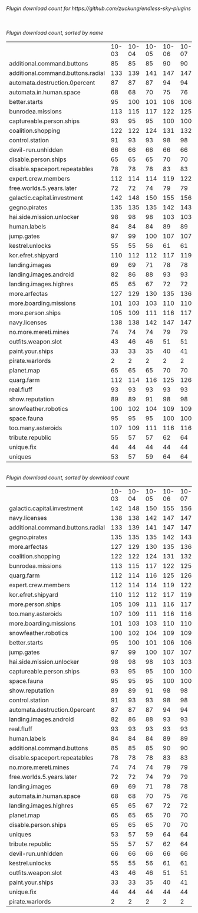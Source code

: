 <h6>Plugin download count for https://github.com/zuckung/endless-sky-plugins<br>
<br>
<h6>Plugin download count, sorted by name<br>
<table>
	<tr>
		<td></td>
		<td>10-03</td>
		<td>10-04</td>
		<td>10-05</td>
		<td>10-06</td>
		<td>10-07</td>
		<td>10-08</td>
		<td>10-09</td>
		<td>today +</td>
	</tr>
	<tr>
		<td>additional.command.buttons</td>
		<td>85</td>
		<td>85</td>
		<td>85</td>
		<td>90</td>
		<td>90</td>
		<td>92</td>
		<td>92</td>
		<td></td>
	</tr>
	<tr>
		<td>additional.command.buttons.radial</td>
		<td>133</td>
		<td>139</td>
		<td>141</td>
		<td>147</td>
		<td>147</td>
		<td>151</td>
		<td>152</td>
		<td>+ 1</td>
	</tr>
	<tr>
		<td>automata.destruction.0percent</td>
		<td>87</td>
		<td>87</td>
		<td>87</td>
		<td>94</td>
		<td>94</td>
		<td>96</td>
		<td>97</td>
		<td>+ 1</td>
	</tr>
	<tr>
		<td>automata.in.human.space</td>
		<td>68</td>
		<td>68</td>
		<td>70</td>
		<td>75</td>
		<td>76</td>
		<td>78</td>
		<td>79</td>
		<td>+ 1</td>
	</tr>
	<tr>
		<td>better.starts</td>
		<td>95</td>
		<td>100</td>
		<td>101</td>
		<td>106</td>
		<td>106</td>
		<td>110</td>
		<td>111</td>
		<td>+ 1</td>
	</tr>
	<tr>
		<td>bunrodea.missions</td>
		<td>113</td>
		<td>115</td>
		<td>117</td>
		<td>122</td>
		<td>125</td>
		<td>129</td>
		<td>133</td>
		<td>+ 4</td>
	</tr>
	<tr>
		<td>captureable.person.ships</td>
		<td>93</td>
		<td>95</td>
		<td>95</td>
		<td>100</td>
		<td>100</td>
		<td>104</td>
		<td>105</td>
		<td>+ 1</td>
	</tr>
	<tr>
		<td>coalition.shopping</td>
		<td>122</td>
		<td>122</td>
		<td>124</td>
		<td>131</td>
		<td>132</td>
		<td>136</td>
		<td>137</td>
		<td>+ 1</td>
	</tr>
	<tr>
		<td>control.station</td>
		<td>91</td>
		<td>93</td>
		<td>93</td>
		<td>98</td>
		<td>98</td>
		<td>100</td>
		<td>101</td>
		<td>+ 1</td>
	</tr>
	<tr>
		<td>devil-run.unhidden</td>
		<td>66</td>
		<td>66</td>
		<td>66</td>
		<td>66</td>
		<td>66</td>
		<td>66</td>
		<td>66</td>
		<td></td>
	</tr>
	<tr>
		<td>disable.person.ships</td>
		<td>65</td>
		<td>65</td>
		<td>65</td>
		<td>70</td>
		<td>70</td>
		<td>72</td>
		<td>73</td>
		<td>+ 1</td>
	</tr>
	<tr>
		<td>disable.spaceport.repeatables</td>
		<td>78</td>
		<td>78</td>
		<td>78</td>
		<td>83</td>
		<td>83</td>
		<td>85</td>
		<td>86</td>
		<td>+ 1</td>
	</tr>
	<tr>
		<td>expert.crew.members</td>
		<td>112</td>
		<td>114</td>
		<td>114</td>
		<td>119</td>
		<td>122</td>
		<td>127</td>
		<td>128</td>
		<td>+ 1</td>
	</tr>
	<tr>
		<td>free.worlds.5.years.later</td>
		<td>72</td>
		<td>72</td>
		<td>74</td>
		<td>79</td>
		<td>79</td>
		<td>81</td>
		<td>82</td>
		<td>+ 1</td>
	</tr>
	<tr>
		<td>galactic.capital.investment</td>
		<td>142</td>
		<td>148</td>
		<td>150</td>
		<td>155</td>
		<td>156</td>
		<td>160</td>
		<td>161</td>
		<td>+ 1</td>
	</tr>
	<tr>
		<td>gegno.pirates</td>
		<td>135</td>
		<td>135</td>
		<td>135</td>
		<td>142</td>
		<td>143</td>
		<td>147</td>
		<td>151</td>
		<td>+ 4</td>
	</tr>
	<tr>
		<td>hai.side.mission.unlocker</td>
		<td>98</td>
		<td>98</td>
		<td>98</td>
		<td>103</td>
		<td>103</td>
		<td>105</td>
		<td>108</td>
		<td>+ 3</td>
	</tr>
	<tr>
		<td>human.labels</td>
		<td>84</td>
		<td>84</td>
		<td>84</td>
		<td>89</td>
		<td>89</td>
		<td>91</td>
		<td>92</td>
		<td>+ 1</td>
	</tr>
	<tr>
		<td>jump.gates</td>
		<td>97</td>
		<td>99</td>
		<td>100</td>
		<td>107</td>
		<td>107</td>
		<td>109</td>
		<td>110</td>
		<td>+ 1</td>
	</tr>
	<tr>
		<td>kestrel.unlocks</td>
		<td>55</td>
		<td>55</td>
		<td>56</td>
		<td>61</td>
		<td>61</td>
		<td>64</td>
		<td>65</td>
		<td>+ 1</td>
	</tr>
	<tr>
		<td>kor.efret.shipyard</td>
		<td>110</td>
		<td>112</td>
		<td>112</td>
		<td>117</td>
		<td>119</td>
		<td>121</td>
		<td>124</td>
		<td>+ 3</td>
	</tr>
	<tr>
		<td>landing.images</td>
		<td>69</td>
		<td>69</td>
		<td>71</td>
		<td>78</td>
		<td>78</td>
		<td>80</td>
		<td>81</td>
		<td>+ 1</td>
	</tr>
	<tr>
		<td>landing.images.android</td>
		<td>82</td>
		<td>86</td>
		<td>88</td>
		<td>93</td>
		<td>93</td>
		<td>95</td>
		<td>96</td>
		<td>+ 1</td>
	</tr>
	<tr>
		<td>landing.images.highres</td>
		<td>65</td>
		<td>65</td>
		<td>67</td>
		<td>72</td>
		<td>72</td>
		<td>74</td>
		<td>75</td>
		<td>+ 1</td>
	</tr>
	<tr>
		<td>more.arfectas</td>
		<td>127</td>
		<td>129</td>
		<td>130</td>
		<td>135</td>
		<td>136</td>
		<td>138</td>
		<td>141</td>
		<td>+ 3</td>
	</tr>
	<tr>
		<td>more.boarding.missions</td>
		<td>101</td>
		<td>103</td>
		<td>103</td>
		<td>110</td>
		<td>110</td>
		<td>112</td>
		<td>113</td>
		<td>+ 1</td>
	</tr>
	<tr>
		<td>more.person.ships</td>
		<td>105</td>
		<td>109</td>
		<td>111</td>
		<td>116</td>
		<td>117</td>
		<td>119</td>
		<td>120</td>
		<td>+ 1</td>
	</tr>
	<tr>
		<td>navy.licenses</td>
		<td>138</td>
		<td>138</td>
		<td>142</td>
		<td>147</td>
		<td>147</td>
		<td>149</td>
		<td>152</td>
		<td>+ 3</td>
	</tr>
	<tr>
		<td>no.more.mereti.mines</td>
		<td>74</td>
		<td>74</td>
		<td>74</td>
		<td>79</td>
		<td>79</td>
		<td>81</td>
		<td>82</td>
		<td>+ 1</td>
	</tr>
	<tr>
		<td>outfits.weapon.slot</td>
		<td>43</td>
		<td>46</td>
		<td>46</td>
		<td>51</td>
		<td>51</td>
		<td>53</td>
		<td>54</td>
		<td>+ 1</td>
	</tr>
	<tr>
		<td>paint.your.ships</td>
		<td>33</td>
		<td>33</td>
		<td>35</td>
		<td>40</td>
		<td>41</td>
		<td>43</td>
		<td>46</td>
		<td>+ 3</td>
	</tr>
	<tr>
		<td>pirate.warlords</td>
		<td>2</td>
		<td>2</td>
		<td>2</td>
		<td>2</td>
		<td>2</td>
		<td>2</td>
		<td>2</td>
		<td></td>
	</tr>
	<tr>
		<td>planet.map</td>
		<td>65</td>
		<td>65</td>
		<td>65</td>
		<td>70</td>
		<td>70</td>
		<td>72</td>
		<td>73</td>
		<td>+ 1</td>
	</tr>
	<tr>
		<td>quarg.farm</td>
		<td>112</td>
		<td>114</td>
		<td>116</td>
		<td>125</td>
		<td>126</td>
		<td>128</td>
		<td>129</td>
		<td>+ 1</td>
	</tr>
	<tr>
		<td>real.fluff</td>
		<td>93</td>
		<td>93</td>
		<td>93</td>
		<td>93</td>
		<td>93</td>
		<td>93</td>
		<td>93</td>
		<td></td>
	</tr>
	<tr>
		<td>show.reputation</td>
		<td>89</td>
		<td>89</td>
		<td>91</td>
		<td>98</td>
		<td>98</td>
		<td>102</td>
		<td>103</td>
		<td>+ 1</td>
	</tr>
	<tr>
		<td>snowfeather.robotics</td>
		<td>100</td>
		<td>102</td>
		<td>104</td>
		<td>109</td>
		<td>109</td>
		<td>111</td>
		<td>112</td>
		<td>+ 1</td>
	</tr>
	<tr>
		<td>space.fauna</td>
		<td>95</td>
		<td>95</td>
		<td>95</td>
		<td>100</td>
		<td>100</td>
		<td>102</td>
		<td>103</td>
		<td>+ 1</td>
	</tr>
	<tr>
		<td>too.many.asteroids</td>
		<td>107</td>
		<td>109</td>
		<td>111</td>
		<td>116</td>
		<td>116</td>
		<td>118</td>
		<td>119</td>
		<td>+ 1</td>
	</tr>
	<tr>
		<td>tribute.republic</td>
		<td>55</td>
		<td>57</td>
		<td>57</td>
		<td>62</td>
		<td>64</td>
		<td>66</td>
		<td>67</td>
		<td>+ 1</td>
	</tr>
	<tr>
		<td>unique.fix</td>
		<td>44</td>
		<td>44</td>
		<td>44</td>
		<td>44</td>
		<td>44</td>
		<td>44</td>
		<td>44</td>
		<td></td>
	</tr>
	<tr>
		<td>uniques</td>
		<td>53</td>
		<td>57</td>
		<td>59</td>
		<td>64</td>
		<td>64</td>
		<td>68</td>
		<td>69</td>
		<td>+ 1</td>
	</tr>
</table>
</h6>
<h6>Plugin download count, sorted by download count<br>
<table>
	<tr>
		<td></td>
		<td>10-03</td>
		<td>10-04</td>
		<td>10-05</td>
		<td>10-06</td>
		<td>10-07</td>
		<td>10-08</td>
		<td>10-09</td>
		<td>today +</td>
	</tr>
	<tr>
		<td>galactic.capital.investment</td>
		<td>142</td>
		<td>148</td>
		<td>150</td>
		<td>155</td>
		<td>156</td>
		<td>160</td>
		<td>161</td>
		<td>+ 1</td>
	</tr>
	<tr>
		<td>navy.licenses</td>
		<td>138</td>
		<td>138</td>
		<td>142</td>
		<td>147</td>
		<td>147</td>
		<td>149</td>
		<td>152</td>
		<td>+ 3</td>
	</tr>
	<tr>
		<td>additional.command.buttons.radial</td>
		<td>133</td>
		<td>139</td>
		<td>141</td>
		<td>147</td>
		<td>147</td>
		<td>151</td>
		<td>152</td>
		<td>+ 1</td>
	</tr>
	<tr>
		<td>gegno.pirates</td>
		<td>135</td>
		<td>135</td>
		<td>135</td>
		<td>142</td>
		<td>143</td>
		<td>147</td>
		<td>151</td>
		<td>+ 4</td>
	</tr>
	<tr>
		<td>more.arfectas</td>
		<td>127</td>
		<td>129</td>
		<td>130</td>
		<td>135</td>
		<td>136</td>
		<td>138</td>
		<td>141</td>
		<td>+ 3</td>
	</tr>
	<tr>
		<td>coalition.shopping</td>
		<td>122</td>
		<td>122</td>
		<td>124</td>
		<td>131</td>
		<td>132</td>
		<td>136</td>
		<td>137</td>
		<td>+ 1</td>
	</tr>
	<tr>
		<td>bunrodea.missions</td>
		<td>113</td>
		<td>115</td>
		<td>117</td>
		<td>122</td>
		<td>125</td>
		<td>129</td>
		<td>133</td>
		<td>+ 4</td>
	</tr>
	<tr>
		<td>quarg.farm</td>
		<td>112</td>
		<td>114</td>
		<td>116</td>
		<td>125</td>
		<td>126</td>
		<td>128</td>
		<td>129</td>
		<td>+ 1</td>
	</tr>
	<tr>
		<td>expert.crew.members</td>
		<td>112</td>
		<td>114</td>
		<td>114</td>
		<td>119</td>
		<td>122</td>
		<td>127</td>
		<td>128</td>
		<td>+ 1</td>
	</tr>
	<tr>
		<td>kor.efret.shipyard</td>
		<td>110</td>
		<td>112</td>
		<td>112</td>
		<td>117</td>
		<td>119</td>
		<td>121</td>
		<td>124</td>
		<td>+ 3</td>
	</tr>
	<tr>
		<td>more.person.ships</td>
		<td>105</td>
		<td>109</td>
		<td>111</td>
		<td>116</td>
		<td>117</td>
		<td>119</td>
		<td>120</td>
		<td>+ 1</td>
	</tr>
	<tr>
		<td>too.many.asteroids</td>
		<td>107</td>
		<td>109</td>
		<td>111</td>
		<td>116</td>
		<td>116</td>
		<td>118</td>
		<td>119</td>
		<td>+ 1</td>
	</tr>
	<tr>
		<td>more.boarding.missions</td>
		<td>101</td>
		<td>103</td>
		<td>103</td>
		<td>110</td>
		<td>110</td>
		<td>112</td>
		<td>113</td>
		<td>+ 1</td>
	</tr>
	<tr>
		<td>snowfeather.robotics</td>
		<td>100</td>
		<td>102</td>
		<td>104</td>
		<td>109</td>
		<td>109</td>
		<td>111</td>
		<td>112</td>
		<td>+ 1</td>
	</tr>
	<tr>
		<td>better.starts</td>
		<td>95</td>
		<td>100</td>
		<td>101</td>
		<td>106</td>
		<td>106</td>
		<td>110</td>
		<td>111</td>
		<td>+ 1</td>
	</tr>
	<tr>
		<td>jump.gates</td>
		<td>97</td>
		<td>99</td>
		<td>100</td>
		<td>107</td>
		<td>107</td>
		<td>109</td>
		<td>110</td>
		<td>+ 1</td>
	</tr>
	<tr>
		<td>hai.side.mission.unlocker</td>
		<td>98</td>
		<td>98</td>
		<td>98</td>
		<td>103</td>
		<td>103</td>
		<td>105</td>
		<td>108</td>
		<td>+ 3</td>
	</tr>
	<tr>
		<td>captureable.person.ships</td>
		<td>93</td>
		<td>95</td>
		<td>95</td>
		<td>100</td>
		<td>100</td>
		<td>104</td>
		<td>105</td>
		<td>+ 1</td>
	</tr>
	<tr>
		<td>space.fauna</td>
		<td>95</td>
		<td>95</td>
		<td>95</td>
		<td>100</td>
		<td>100</td>
		<td>102</td>
		<td>103</td>
		<td>+ 1</td>
	</tr>
	<tr>
		<td>show.reputation</td>
		<td>89</td>
		<td>89</td>
		<td>91</td>
		<td>98</td>
		<td>98</td>
		<td>102</td>
		<td>103</td>
		<td>+ 1</td>
	</tr>
	<tr>
		<td>control.station</td>
		<td>91</td>
		<td>93</td>
		<td>93</td>
		<td>98</td>
		<td>98</td>
		<td>100</td>
		<td>101</td>
		<td>+ 1</td>
	</tr>
	<tr>
		<td>automata.destruction.0percent</td>
		<td>87</td>
		<td>87</td>
		<td>87</td>
		<td>94</td>
		<td>94</td>
		<td>96</td>
		<td>97</td>
		<td>+ 1</td>
	</tr>
	<tr>
		<td>landing.images.android</td>
		<td>82</td>
		<td>86</td>
		<td>88</td>
		<td>93</td>
		<td>93</td>
		<td>95</td>
		<td>96</td>
		<td>+ 1</td>
	</tr>
	<tr>
		<td>real.fluff</td>
		<td>93</td>
		<td>93</td>
		<td>93</td>
		<td>93</td>
		<td>93</td>
		<td>93</td>
		<td>93</td>
		<td></td>
	</tr>
	<tr>
		<td>human.labels</td>
		<td>84</td>
		<td>84</td>
		<td>84</td>
		<td>89</td>
		<td>89</td>
		<td>91</td>
		<td>92</td>
		<td>+ 1</td>
	</tr>
	<tr>
		<td>additional.command.buttons</td>
		<td>85</td>
		<td>85</td>
		<td>85</td>
		<td>90</td>
		<td>90</td>
		<td>92</td>
		<td>92</td>
		<td></td>
	</tr>
	<tr>
		<td>disable.spaceport.repeatables</td>
		<td>78</td>
		<td>78</td>
		<td>78</td>
		<td>83</td>
		<td>83</td>
		<td>85</td>
		<td>86</td>
		<td>+ 1</td>
	</tr>
	<tr>
		<td>no.more.mereti.mines</td>
		<td>74</td>
		<td>74</td>
		<td>74</td>
		<td>79</td>
		<td>79</td>
		<td>81</td>
		<td>82</td>
		<td>+ 1</td>
	</tr>
	<tr>
		<td>free.worlds.5.years.later</td>
		<td>72</td>
		<td>72</td>
		<td>74</td>
		<td>79</td>
		<td>79</td>
		<td>81</td>
		<td>82</td>
		<td>+ 1</td>
	</tr>
	<tr>
		<td>landing.images</td>
		<td>69</td>
		<td>69</td>
		<td>71</td>
		<td>78</td>
		<td>78</td>
		<td>80</td>
		<td>81</td>
		<td>+ 1</td>
	</tr>
	<tr>
		<td>automata.in.human.space</td>
		<td>68</td>
		<td>68</td>
		<td>70</td>
		<td>75</td>
		<td>76</td>
		<td>78</td>
		<td>79</td>
		<td>+ 1</td>
	</tr>
	<tr>
		<td>landing.images.highres</td>
		<td>65</td>
		<td>65</td>
		<td>67</td>
		<td>72</td>
		<td>72</td>
		<td>74</td>
		<td>75</td>
		<td>+ 1</td>
	</tr>
	<tr>
		<td>planet.map</td>
		<td>65</td>
		<td>65</td>
		<td>65</td>
		<td>70</td>
		<td>70</td>
		<td>72</td>
		<td>73</td>
		<td>+ 1</td>
	</tr>
	<tr>
		<td>disable.person.ships</td>
		<td>65</td>
		<td>65</td>
		<td>65</td>
		<td>70</td>
		<td>70</td>
		<td>72</td>
		<td>73</td>
		<td>+ 1</td>
	</tr>
	<tr>
		<td>uniques</td>
		<td>53</td>
		<td>57</td>
		<td>59</td>
		<td>64</td>
		<td>64</td>
		<td>68</td>
		<td>69</td>
		<td>+ 1</td>
	</tr>
	<tr>
		<td>tribute.republic</td>
		<td>55</td>
		<td>57</td>
		<td>57</td>
		<td>62</td>
		<td>64</td>
		<td>66</td>
		<td>67</td>
		<td>+ 1</td>
	</tr>
	<tr>
		<td>devil-run.unhidden</td>
		<td>66</td>
		<td>66</td>
		<td>66</td>
		<td>66</td>
		<td>66</td>
		<td>66</td>
		<td>66</td>
		<td></td>
	</tr>
	<tr>
		<td>kestrel.unlocks</td>
		<td>55</td>
		<td>55</td>
		<td>56</td>
		<td>61</td>
		<td>61</td>
		<td>64</td>
		<td>65</td>
		<td>+ 1</td>
	</tr>
	<tr>
		<td>outfits.weapon.slot</td>
		<td>43</td>
		<td>46</td>
		<td>46</td>
		<td>51</td>
		<td>51</td>
		<td>53</td>
		<td>54</td>
		<td>+ 1</td>
	</tr>
	<tr>
		<td>paint.your.ships</td>
		<td>33</td>
		<td>33</td>
		<td>35</td>
		<td>40</td>
		<td>41</td>
		<td>43</td>
		<td>46</td>
		<td>+ 3</td>
	</tr>
	<tr>
		<td>unique.fix</td>
		<td>44</td>
		<td>44</td>
		<td>44</td>
		<td>44</td>
		<td>44</td>
		<td>44</td>
		<td>44</td>
		<td></td>
	</tr>
	<tr>
		<td>pirate.warlords</td>
		<td>2</td>
		<td>2</td>
		<td>2</td>
		<td>2</td>
		<td>2</td>
		<td>2</td>
		<td>2</td>
		<td></td>
	</tr>
</table>
</h6>
